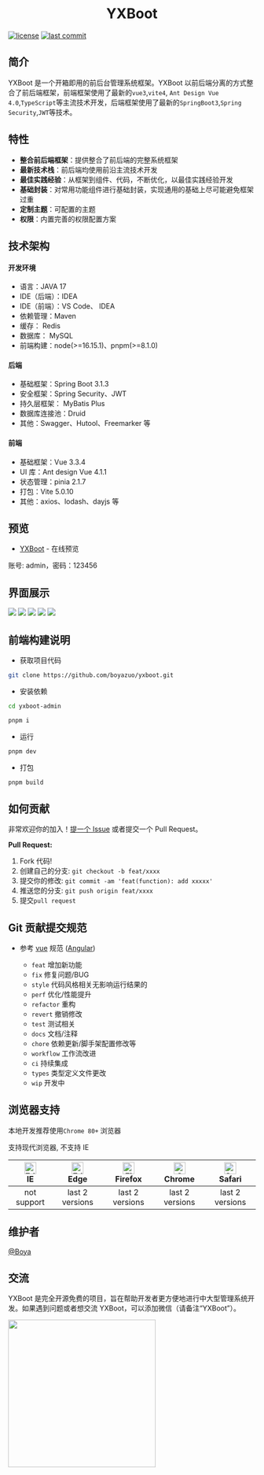 <div align="center">
    <h1>YXBoot</h1>
</div>

[![license](https://img.shields.io/badge/license-MIT-green.svg)](./LICENSE)
[![last commit](https://img.shields.io/github/last-commit/boyazuo/yxboot)](https://github.com/boyazuo/yxboot)

## 简介

YXBoot 是一个开箱即用的前后台管理系统框架。YXBoot 以前后端分离的方式整合了前后端框架，前端框架使用了最新的`vue3`,`vite4`, `Ant Design Vue 4.0`,`TypeScript`等主流技术开发，后端框架使用了最新的`SpringBoot3`,`Spring Security`,`JWT`等技术。

## 特性

- **整合前后端框架**：提供整合了前后端的完整系统框架
- **最新技术栈**：前后端均使用前沿主流技术开发
- **最佳实践经验**：从框架到组件、代码，不断优化，以最佳实践经验开发
- **基础封装**：对常用功能组件进行基础封装，实现通用的基础上尽可能避免框架过重
- **定制主题**：可配置的主题
- **权限**：内置完善的权限配置方案

## 技术架构

#### 开发环境
- 语言：JAVA 17
- IDE（后端）：IDEA
- IDE（前端）：VS Code、 IDEA
- 依赖管理：Maven
- 缓存： Redis
- 数据库： MySQL
- 前端构建：node(>=16.15.1)、pnpm(>=8.1.0)

#### 后端
- 基础框架：Spring Boot 3.1.3
- 安全框架：Spring Security、JWT
- 持久层框架： MyBatis Plus
- 数据库连接池：Druid
- 其他：Swagger、Hutool、Freemarker 等

#### 前端
- 基础框架：Vue 3.3.4
- UI 库：Ant design Vue 4.1.1
- 状态管理：pinia 2.1.7
- 打包：Vite 5.0.10
- 其他：axios、lodash、dayjs 等

## 预览

- [YXBoot](http://admin.yxboot.com/) - 在线预览

账号: admin，密码：123456

## 界面展示

![](https://yxboot-oss.oss-cn-beijing.aliyuncs.com/images/yxboot-admin-login.png)
![](https://yxboot-oss.oss-cn-beijing.aliyuncs.com/images/yxboot-admin-workplace.png)
![](https://yxboot-oss.oss-cn-beijing.aliyuncs.com/images/yxboot-admin-analysis.png)
![](https://yxboot-oss.oss-cn-beijing.aliyuncs.com/images/yxboot-admin-role.png)
![](https://yxboot-oss.oss-cn-beijing.aliyuncs.com/images/yxboot-admin-about.png)

## 前端构建说明

- 获取项目代码
```bash
git clone https://github.com/boyazuo/yxboot.git
```

- 安装依赖
```bash
cd yxboot-admin

pnpm i
```

- 运行
```bash
pnpm dev
```

- 打包
```bash
pnpm build
```

## 如何贡献

非常欢迎你的加入！[提一个 Issue](https://github.com/boyazuo/yxboot/issues/new/choose) 或者提交一个 Pull Request。

**Pull Request:**

1. Fork 代码!
2. 创建自己的分支: `git checkout -b feat/xxxx`
3. 提交你的修改: `git commit -am 'feat(function): add xxxxx'`
4. 推送您的分支: `git push origin feat/xxxx`
5. 提交`pull request`

## Git 贡献提交规范

- 参考 [vue](https://github.com/vuejs/vue/blob/dev/.github/COMMIT_CONVENTION.md) 规范 ([Angular](https://github.com/conventional-changelog/conventional-changelog/tree/master/packages/conventional-changelog-angular))

  - `feat` 增加新功能
  - `fix` 修复问题/BUG
  - `style` 代码风格相关无影响运行结果的
  - `perf` 优化/性能提升
  - `refactor` 重构
  - `revert` 撤销修改
  - `test` 测试相关
  - `docs` 文档/注释
  - `chore` 依赖更新/脚手架配置修改等
  - `workflow` 工作流改进
  - `ci` 持续集成
  - `types` 类型定义文件更改
  - `wip` 开发中

## 浏览器支持

本地开发推荐使用`Chrome 80+` 浏览器

支持现代浏览器, 不支持 IE

| [<img src="https://raw.githubusercontent.com/alrra/browser-logos/master/src/edge/edge_48x48.png" alt=" Edge" width="24px" height="24px" />](http://godban.github.io/browsers-support-badges/)</br>IE | [<img src="https://raw.githubusercontent.com/alrra/browser-logos/master/src/edge/edge_48x48.png" alt=" Edge" width="24px" height="24px" />](http://godban.github.io/browsers-support-badges/)</br>Edge | [<img src="https://raw.githubusercontent.com/alrra/browser-logos/master/src/firefox/firefox_48x48.png" alt="Firefox" width="24px" height="24px" />](http://godban.github.io/browsers-support-badges/)</br>Firefox | [<img src="https://raw.githubusercontent.com/alrra/browser-logos/master/src/chrome/chrome_48x48.png" alt="Chrome" width="24px" height="24px" />](http://godban.github.io/browsers-support-badges/)</br>Chrome | [<img src="https://raw.githubusercontent.com/alrra/browser-logos/master/src/safari/safari_48x48.png" alt="Safari" width="24px" height="24px" />](http://godban.github.io/browsers-support-badges/)</br>Safari |
| :--------------------------------------------------------------------------------------------------------------------------------------------------------------------------------------------------: | :----------------------------------------------------------------------------------------------------------------------------------------------------------------------------------------------------: | :---------------------------------------------------------------------------------------------------------------------------------------------------------------------------------------------------------------: | :-----------------------------------------------------------------------------------------------------------------------------------------------------------------------------------------------------------: | :-----------------------------------------------------------------------------------------------------------------------------------------------------------------------------------------------------------: |
|                                                                                             not support                                                                                              |                                                                                            last 2 versions                                                                                             |                                                                                                  last 2 versions                                                                                                  |                                                                                                last 2 versions                                                                                                |                                                                                                last 2 versions                                                                                                |

## 维护者

[@Boya](https://github.com/boyazuo)

## 交流
YXBoot 是完全开源免费的项目，旨在帮助开发者更方便地进行中大型管理系统开发。如果遇到问题或者想交流 YXBoot，可以添加微信（请备注“YXBoot”）。

<img src="https://yxboot-oss.oss-cn-beijing.aliyuncs.com/images/weixin-boya.png" width="300" />
